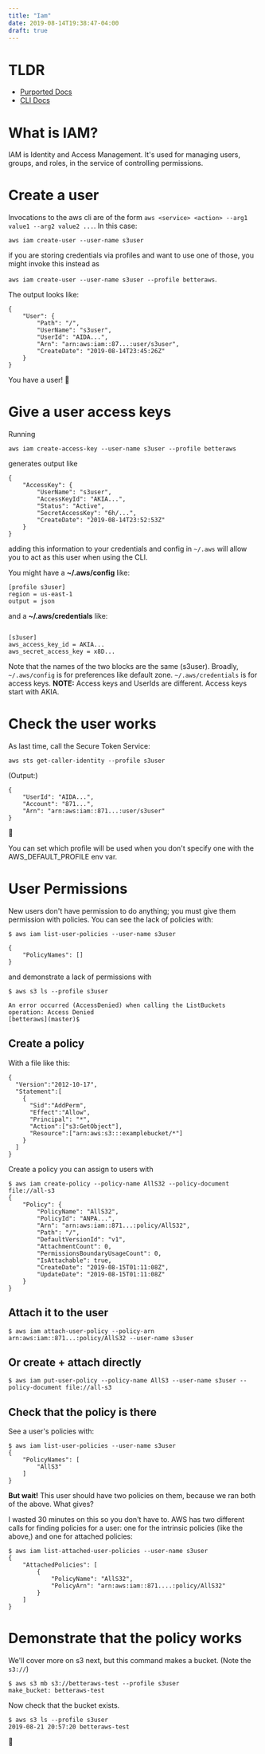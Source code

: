 ```yaml
---
title: "Iam"
date: 2019-08-14T19:38:47-04:00
draft: true
---
```


# TLDR

* [Purported Docs](https://docs.aws.amazon.com/iam/index.html)
* [CLI Docs](https://docs.aws.amazon.com/cli/latest/reference/iam/)

# What is IAM?

IAM is Identity and Access Management.  It's used for managing users, groups, and roles, in the service of controlling permissions.

# Create a user

Invocations to the aws cli are of the form `aws <service> <action> --arg1 value1 --arg2 value2 ...`.  In this case:

`aws iam create-user --user-name s3user`

if you are storing credentials via profiles and want to use one of those, you might invoke this instead as

`aws iam create-user --user-name s3user --profile betteraws`.

The output looks like:

```
{
    "User": {
        "Path": "/",
        "UserName": "s3user",
        "UserId": "AIDA...",
        "Arn": "arn:aws:iam::87...:user/s3user",
        "CreateDate": "2019-08-14T23:45:26Z"
    }
}
```

You have a user!  🎉

# Give a user access keys

Running

`aws iam create-access-key --user-name s3user --profile betteraws`

generates output like

```
{
    "AccessKey": {
        "UserName": "s3user",
        "AccessKeyId": "AKIA...",
        "Status": "Active",
        "SecretAccessKey": "6h/...",
        "CreateDate": "2019-08-14T23:52:53Z"
    }
}
```

adding this information to your credentials and config in `~/.aws` will allow you to act as this user when using the CLI.

You might have a **~/.aws/config** like:

```
[profile s3user]
region = us-east-1
output = json
```

and a **~/.aws/credentials** like:

```

[s3user]
aws_access_key_id = AKIA...
aws_secret_access_key = x8D...
```

Note that the names of the two blocks are the same (s3user).  Broadly, `~/.aws/config` is for preferences like default zone.  `~/.aws/credentials` is for access keys.  **NOTE:** Access keys and UserIds are different.  Access keys start with AKIA.

# Check the user works

As last time, call the Secure Token Service:

`aws sts get-caller-identity --profile s3user`

(Output:)

```
{
    "UserId": "AIDA...",
    "Account": "871...",
    "Arn": "arn:aws:iam::871...:user/s3user"
}
```

🙌

You can set which profile will be used when you don't specify one with the AWS_DEFAULT_PROFILE env var.

# User Permissions

New users don't have permission to do anything; you must give them permission with policies.  You can see the lack of policies with:

```
$ aws iam list-user-policies --user-name s3user

{
    "PolicyNames": []
}

```

and demonstrate a lack of permissions with

```
$ aws s3 ls --profile s3user

An error occurred (AccessDenied) when calling the ListBuckets operation: Access Denied
[betteraws](master)$
```

## Create a policy

With a file like this:

```
{
  "Version":"2012-10-17",
  "Statement":[
    {
      "Sid":"AddPerm",
      "Effect":"Allow",
      "Principal": "*",
      "Action":["s3:GetObject"],
      "Resource":["arn:aws:s3:::examplebucket/*"]
    }
  ]
}
```

Create a policy you can assign to users with

```
$ aws iam create-policy --policy-name AllS32 --policy-document file://all-s3
{
    "Policy": {
        "PolicyName": "AllS32",
        "PolicyId": "ANPA...",
        "Arn": "arn:aws:iam::871...:policy/AllS32",
        "Path": "/",
        "DefaultVersionId": "v1",
        "AttachmentCount": 0,
        "PermissionsBoundaryUsageCount": 0,
        "IsAttachable": true,
        "CreateDate": "2019-08-15T01:11:08Z",
        "UpdateDate": "2019-08-15T01:11:08Z"
    }
}
```

## Attach it to the user

`$ aws iam attach-user-policy --policy-arn arn:aws:iam::871...:policy/AllS32 --user-name s3user`

## Or create + attach directly

`$ aws iam put-user-policy --policy-name AllS3 --user-name s3user --policy-document file://all-s3`

## Check that the policy is there

See a user's policies with:

```
$ aws iam list-user-policies --user-name s3user
{
    "PolicyNames": [
        "AllS3"
    ]
}
```

**But wait!** This user should have two policies on them, because we ran both of the above.  What gives?

I wasted 30 minutes on this so you don't have to.  AWS has two different calls for finding policies for a user: one for the intrinsic policies (like the above,) and one for attached policies:

```
$ aws iam list-attached-user-policies --user-name s3user
{
    "AttachedPolicies": [
        {
            "PolicyName": "AllS32",
            "PolicyArn": "arn:aws:iam::871....:policy/AllS32"
        }
    ]
}
```

# Demonstrate that the policy works

We'll cover more on s3 next, but this command makes a bucket.  (Note the `s3://`)

```
$ aws s3 mb s3://betteraws-test --profile s3user
make_bucket: betteraws-test
```

Now check that the bucket exists.

```
$ aws s3 ls --profile s3user
2019-08-21 20:57:20 betteraws-test
```

💪
